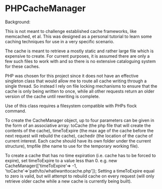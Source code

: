 PHPCacheManager
===============

Background:

This is not meant to challenge established cache frameworks, like memcached, et al.  This was designed as a personal tutorial to learn some caching techniques for use in a very specific scenario.

The cache is meant to retrieve a mostly static and rather large file which is expensive to create.  For current purposes, it is assumed there are only a few such files to work with and so there is no extensive cataloguing system for these caches.

PHP was chosen for this project since it does not have an effective singleton class that would allow me to route all cache writing through a single thread.  So instead I rely on file locking mechanisms to ensure that the cache is only being written to once, while all other requests return an older version of the cache until rewriting is complete.

Use of this class requires a filesystem compatible with PHPs flock command.  

To create the CacheManager object, up to four parameters can be given in the form of an associative array: toCache (the php file that will create the contents of the cache), timeToExpire (the max age of the cache before the next request will rebuild the cache), cachedir (the location of the cache of current interest.  Each cache should have its own folder under the current structure), tmpfile (the name to use for the temporary working file).

To create a cache that has no time expiration (i.e. cache has to be forced to expire), set timeToExpire to a value less than 0.  e.g.
new CacheManager(['timeToExpire'=> -1, 'toCache'=>'path/to/whatIwanttocache.php']);
Setting a timeToExpire equal to zero is valid, but will attempt to rebuild cache on every request (will only retrieve older cache while a new cache is currently being built).  